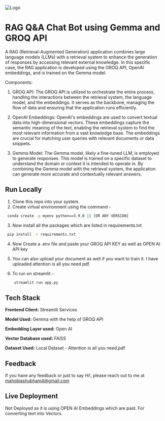 ![Logo](https://images.indianexpress.com/2024/02/Gemma.jpg)

# RAG Q&A Chat Bot using Gemma and GROQ API


A RAG (Retrieval-Augmented Generation) application combines large language models (LLMs) with a retrieval system to enhance the generation of responses by accessing relevant external knowledge. In this specific case, the RAG application is developed using the GROQ API, OpenAI embeddings, and is trained on the Gemma model.

Components:
1. GROQ API: The GROQ API is utilized to orchestrate the entire process, handling the interactions between the retrieval system, the language model, and the embeddings. It serves as the backbone, managing the flow of data and ensuring that the application runs efficiently.

2. OpenAI Embeddings: OpenAI's embeddings are used to convert textual data into high-dimensional vectors. These embeddings capture the semantic meaning of the text, enabling the retrieval system to find the most relevant information from a vast knowledge base. The embeddings are crucial for matching user queries with relevant documents or data snippets.

3. Gemma Model: The Gemma model, likely a fine-tuned LLM, is employed to generate responses. This model is trained on a specific dataset to understand the domain or context it is intended to operate in. By combining the Gemma model with the retrieval system, the application can generate more accurate and contextually relevant answers.
## Run Locally

1. Clone this repo into your system.
2. Create virtual environment using the command -

```bash
 conda create -p myenv python==3.9.0 || [OR ANY VERSION]
```
3. Now install all the packages which are listed in requirements.txt

```bash
 pip install -r requirements.txt
```

4. Now Create a .env file and paste your GROQ API KEY as well as OPEN AI API key

5. You can also upload your document as well if you want to train it. I have uploaded attention is all you need pdf.

6. To run on streamlit - 

```bash
    streamlit run app.py
```


## Tech Stack

**Frontend Client:** Streamlit Services

**Model Used:** Gemma with the help of GROQ API

**Embedding Layer used:** Open AI

**Vector Database used:** FAISS

**Dataset Used:** Local Dataset - Attention is all you need.pdf


## Feedback

If you have any feedback or just to say Hi!, please reach out to me at mahobiashubham4@gmail.com
## Live Deployment 

Not Deployed as it is using OPEN AI Embeddings which are paid. For converting text into Vectors.



